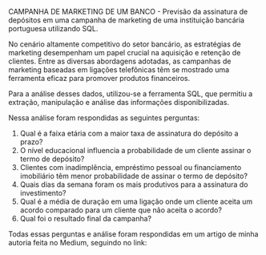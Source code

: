 
CAMPANHA DE MARKETING DE UM BANCO - Previsão da assinatura de depósitos em uma campanha de marketing de uma instituição bancária portuguesa utilizando SQL.

No cenário altamente competitivo do setor bancário, as estratégias de marketing desempenham um papel crucial na aquisição e retenção de clientes. Entre as diversas abordagens adotadas, as campanhas de marketing baseadas em ligações telefônicas têm se mostrado uma ferramenta eficaz para promover produtos financeiros.

Para a análise desses dados, utilizou-se a ferramenta SQL, que permitiu a extração, manipulação e análise das informações disponibilizadas.

Nessa análise foram respondidas as seguintes perguntas:
1. Qual é a faixa etária com a maior taxa de assinatura do depósito a prazo?
2. O nível educacional influencia a probabilidade de um cliente assinar o termo de depósito?
3. Clientes com inadimplência, empréstimo pessoal ou financiamento imobiliário têm menor probabilidade de assinar o termo de depósito?
4. Quais dias da semana foram os mais produtivos para a assinatura do investimento?
5. Qual é a média de duração em uma ligação onde um cliente aceita um acordo comparado para um cliente que não aceita o acordo?
6. Qual foi o resultado final da campanha?

Todas essas perguntas e análise foram respondidas em um artigo de minha autoria feita no Medium, seguindo no link: 
